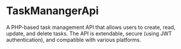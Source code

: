# TaskManangerApi
A PHP-based task management API that allows users to create, read, update, and delete tasks. The API is extendable, secure (using JWT authentication), and compatible with various platforms.

